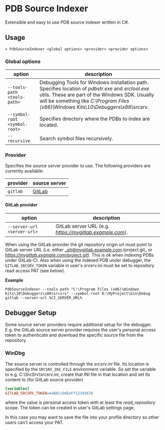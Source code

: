 # PDB Source Indexer

Extensible and easy to use PDB source indexer written in C#.

## Usage

```
> PdbSourceIndexer <global options> <provider> <provider options>
```

### Global options

|option|description|
|------|-----------|
|`--tools-path <tools-path>`|Debugging Tools for Windows installation path. Specifies location of _pdbstr.exe_ and _srctool.exe_ utils. These are part of the Windows SDK. Usually will be something like _C:\Program Files (x86)\Windows Kits\10\Debuggers\x86\srcsrv_.|
|`--symbol-root <symbol-root>`|Specifies directory where the PDBs to index are located.|
|`--recursive`|Search symbol files recursively.|

### Provider

Specifies the source server provider to use. The following providers are currently available:

|provider|source server|
|--------|-------------|
|`gitlab`|[GitLab](https://www.gitlab.com)|

#### GitLab provider

|option|description|
|------|-----------|
|`--server-url <server-url>`|GitLab server URL (e.g. _https://mygitlab.example.com_).|

When using the GitLab provider the git repository origin url must point to GitLab server URL (i.e. either _git@mygitlab.example.com:/project.git_ or _https://mygitlab.example.com/project.git_). This is ok when indexing PDBs under GitLab-CI.
Also when using the indexed PDB under debugger, the `GITLAB_SRCSRV_TOKEN` variable in user's _srvsrv.ini_ must be set to repository read access PAT (see below).

**Example**

```
PdbSourceIndexer --tools-path "C:\Program Files (x86)\Windows Kits\10\Debuggers\x86\srcsrv" --symbol-root D:\MyProject\bin\Debug gitlab --server-url %CI_SERVER_URL%
```

## Debugger Setup

Some source server providers require additional setup for the debugger. E.g. the GitLab source server provider requires the user's personal access token to authenticate and download the specific source file from the repository.

### WinDbg

The source server is controlled through the _srcsrv.ini_ file. Its location is specified by the `SRCSRV_INI_FILE` environment variable. So set the variable to e.g. _C:\SrcSrv\srcsrv.ini_, create that INI file in that location and set its content to (for GitLab source provider)

```ini
[variables]
GITLAB_SRCSRV_TOKEN=AaBbCcDdEeFf12345678
```

where the value is personal access token with at least the _read_repository_ scope. The token can be created in user's GitLab settings page.

In this case you may want to save the file into your profile directory so other users can't access your PAT.
